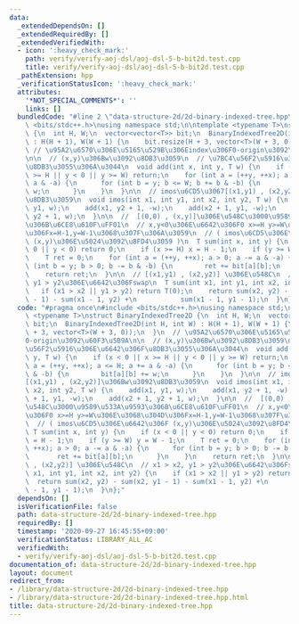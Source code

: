 ```yaml
---
data:
  _extendedDependsOn: []
  _extendedRequiredBy: []
  _extendedVerifiedWith:
  - icon: ':heavy_check_mark:'
    path: verify/verify-aoj-dsl/aoj-dsl-5-b-bit2d.test.cpp
    title: verify/verify-aoj-dsl/aoj-dsl-5-b-bit2d.test.cpp
  _pathExtension: hpp
  _verificationStatusIcon: ':heavy_check_mark:'
  attributes:
    '*NOT_SPECIAL_COMMENTS*': ''
    links: []
  bundledCode: "#line 2 \"data-structure-2d/2d-binary-indexed-tree.hpp\"\n#include\
    \ <bits/stdc++.h>\nusing namespace std;\n\ntemplate <typename T>\nstruct BinaryIndexedTree2D\
    \ {\n  int H, W;\n  vector<vector<T>> bit;\n  BinaryIndexedTree2D(int H, int W)\
    \ : H(H + 1), W(W + 1) {\n    bit.resize(H + 3, vector<T>(W + 3, 0));\n  }\n \
    \ // \u95A2\u6570\u306E\u5165\u529B\u306Eindex\u306F0-origin\u3092\u60F3\u5B9A\
    \n\n  // (x,y)\u306Bw\u3092\u8DB3\u3059\n  // \u7BC4\u56F2\u5916\u306E\u6642\u306F\
    \u8DB3\u3055\u306A\u3044\n  void add(int x, int y, T w) {\n    if (x < 0 || x\
    \ >= H || y < 0 || y >= W) return;\n    for (int a = (++y, ++x); a <= H; a +=\
    \ a & -a) {\n      for (int b = y; b <= W; b += b & -b) {\n        bit[a][b] +=\
    \ w;\n      }\n    }\n  }\n\n  // imos\u6CD5\u3067[(x1,y1) , (x2,y2)]\u306Bw\u3092\
    \u8DB3\u3059\n  void imos(int x1, int y1, int x2, int y2, T w) {\n    add(x1,\
    \ y1, w);\n    add(x1, y2 + 1, -w);\n    add(x2 + 1, y1, -w);\n    add(x2 + 1,\
    \ y2 + 1, w);\n  }\n\n  //  [(0,0) , (x,y)]\u306E\u548C\u3000\u9589\u533A\u9593\
    \u306B\u6CE8\u610F\uFF01\n  // x,y<0\u306E\u6642\u306F0 x>=H y>=W\u306E\u3068\u304D\
    \u306Fx=H-1,y=W-1\u3068\u307F\u306A\u3059\n  // ( imos\u6CD5\u306E\u6642\u306F\
    \ (x,y)\u306E\u5024\u3092\u8FD4\u3059 )\n  T sum(int x, int y) {\n    if (x <\
    \ 0 || y < 0) return 0;\n    if (x >= H) x = H - 1;\n    if (y >= W) y = W - 1;\n\
    \    T ret = 0;\n    for (int a = (++y, ++x); a > 0; a -= a & -a) {\n      for\
    \ (int b = y; b > 0; b -= b & -b) {\n        ret += bit[a][b];\n      }\n    }\n\
    \    return ret;\n  }\n\n  // [(x1,y1) , (x2,y2)] \u306E\u548C\n  // x1 > x2,\
    \ y1 > y2\u306E\u6642\u306Fswap\n  T sum(int x1, int y1, int x2, int y2) {\n \
    \   if (x1 > x2 || y1 > y2) return T(0);\n    return sum(x2, y2) - sum(x2, y1\
    \ - 1) - sum(x1 - 1, y2) +\n           sum(x1 - 1, y1 - 1);\n  }\n};\n"
  code: "#pragma once\n#include <bits/stdc++.h>\nusing namespace std;\n\ntemplate\
    \ <typename T>\nstruct BinaryIndexedTree2D {\n  int H, W;\n  vector<vector<T>>\
    \ bit;\n  BinaryIndexedTree2D(int H, int W) : H(H + 1), W(W + 1) {\n    bit.resize(H\
    \ + 3, vector<T>(W + 3, 0));\n  }\n  // \u95A2\u6570\u306E\u5165\u529B\u306Eindex\u306F\
    0-origin\u3092\u60F3\u5B9A\n\n  // (x,y)\u306Bw\u3092\u8DB3\u3059\n  // \u7BC4\
    \u56F2\u5916\u306E\u6642\u306F\u8DB3\u3055\u306A\u3044\n  void add(int x, int\
    \ y, T w) {\n    if (x < 0 || x >= H || y < 0 || y >= W) return;\n    for (int\
    \ a = (++y, ++x); a <= H; a += a & -a) {\n      for (int b = y; b <= W; b += b\
    \ & -b) {\n        bit[a][b] += w;\n      }\n    }\n  }\n\n  // imos\u6CD5\u3067\
    [(x1,y1) , (x2,y2)]\u306Bw\u3092\u8DB3\u3059\n  void imos(int x1, int y1, int\
    \ x2, int y2, T w) {\n    add(x1, y1, w);\n    add(x1, y2 + 1, -w);\n    add(x2\
    \ + 1, y1, -w);\n    add(x2 + 1, y2 + 1, w);\n  }\n\n  //  [(0,0) , (x,y)]\u306E\
    \u548C\u3000\u9589\u533A\u9593\u306B\u6CE8\u610F\uFF01\n  // x,y<0\u306E\u6642\
    \u306F0 x>=H y>=W\u306E\u3068\u304D\u306Fx=H-1,y=W-1\u3068\u307F\u306A\u3059\n\
    \  // ( imos\u6CD5\u306E\u6642\u306F (x,y)\u306E\u5024\u3092\u8FD4\u3059 )\n \
    \ T sum(int x, int y) {\n    if (x < 0 || y < 0) return 0;\n    if (x >= H) x\
    \ = H - 1;\n    if (y >= W) y = W - 1;\n    T ret = 0;\n    for (int a = (++y,\
    \ ++x); a > 0; a -= a & -a) {\n      for (int b = y; b > 0; b -= b & -b) {\n \
    \       ret += bit[a][b];\n      }\n    }\n    return ret;\n  }\n\n  // [(x1,y1)\
    \ , (x2,y2)] \u306E\u548C\n  // x1 > x2, y1 > y2\u306E\u6642\u306Fswap\n  T sum(int\
    \ x1, int y1, int x2, int y2) {\n    if (x1 > x2 || y1 > y2) return T(0);\n  \
    \  return sum(x2, y2) - sum(x2, y1 - 1) - sum(x1 - 1, y2) +\n           sum(x1\
    \ - 1, y1 - 1);\n  }\n};"
  dependsOn: []
  isVerificationFile: false
  path: data-structure-2d/2d-binary-indexed-tree.hpp
  requiredBy: []
  timestamp: '2020-09-27 16:45:55+09:00'
  verificationStatus: LIBRARY_ALL_AC
  verifiedWith:
  - verify/verify-aoj-dsl/aoj-dsl-5-b-bit2d.test.cpp
documentation_of: data-structure-2d/2d-binary-indexed-tree.hpp
layout: document
redirect_from:
- /library/data-structure-2d/2d-binary-indexed-tree.hpp
- /library/data-structure-2d/2d-binary-indexed-tree.hpp.html
title: data-structure-2d/2d-binary-indexed-tree.hpp
---
```

